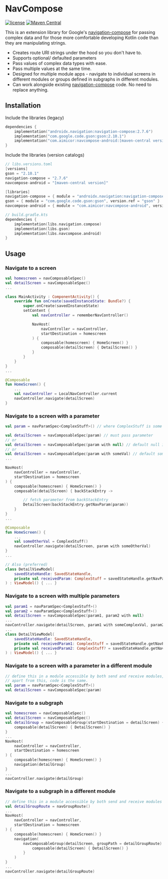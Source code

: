 #  NavCompose

[![license](https://img.shields.io/badge/license-MIT-blue.svg)](https://github.com/aimicor/navcompose/blob/master/LICENSE)
[![Maven Central](https://img.shields.io/maven-central/v/com.aimicor/navcompose-android
)](https://central.sonatype.com/artifact/com.aimicor/navcompose-android)

This is an extension library for Google's [navigation-compose](https://developer.android.com/jetpack/compose/navigation) for passing complex data and for those more comfortable developing Kotlin code than they are manipulating strings.

- Creates route URI strings under the hood so you don't have to.
- Supports optional/ defaulted parameters
- Pass values of complex data types with ease.
- Pass multiple values at the same time.
- Designed for multiple module apps - navigate to individual screens in different modules or groups defined in subgraphs in different modules.
- Can work alongside existing [navigation-compose](https://developer.android.com/jetpack/compose/navigation) code. No need to replace anything.

## Installation
Include the libraries (legacy)
```kotlin dsl
dependencies {
    implementation("androidx.navigation:navigation-compose:2.7.6")
    implementation("com.google.code.gson:gson:2.10.1")
    implementation("com.aimicor:navcompose-android:[maven-central version]")
}
```
Include the libraries (version catalogs)
```kotlin dsl
// libs.versions.toml
[versions]
gson = "2.10.1"
navigation-compose = "2.7.6"
navcompose-android = "[maven-central version]"

[libraries]
navigation-compose = { module = "androidx.navigation:navigation-compose", version.ref = "navigation-compose" }
gson = { module = "com.google.code.gson:gson", version.ref = "gson" }
navcompose-android = { module = "com.aimicor:navcompose-android", version.ref = "navcompose-android" }

// build.gradle.kts
dependencies {
    implementation(libs.navigation.compose)
    implementation(libs.gson)
    implementation(libs.navcompose.android)
}
```

## Usage
### Navigate to a screen
```kotlin
val homescreen = navComposableSpec()
val detailScreen = navComposableSpec()
...

class MainActivity : ComponentActivity() {
    override fun onCreate(savedInstanceState: Bundle?) {
        super.onCreate(savedInstanceState)
        setContent {
            val navController = rememberNavController()

            NavHost(
                navController = navController,
                startDestination = homescreen
            ) {
                composable(homescreen) { HomeScreen() }
                composable(detailScreen) { DetailScreen() }
            }
        }
    }
}
...

@Composable
fun HomeScreen() {
    ...
    val navController = LocalNavController.current
    navController.navigate(detailScreen)
}

```
### Navigate to a screen with a parameter
```kotlin
val param = navParamSpec<ComplexStuff>() // where ComplexStuff is some complex data class

val detailScreen = navComposableSpec(param) // must pass parameter
// or
val detailScreen = navComposableSpec(param with null) // default null if not passed
// or
val detailScreen = navComposableSpec(param with someVal) // default someVal if not passed
...

NavHost(
    navController = navController,
    startDestination = homescreen
) {
    composable(homescreen) { HomeScreen() }
    composable(detailScreen) { backStackEntry ->

        // fetch parameter from backStackEntry
        DetailScreen(backStackEntry.getNavParam(param))
    }
}
...

@Composable
fun HomeScreen() {
    ...
    val someOtherVal = ComplexStuff()
    navController.navigate(detailScreen, param with someOtherVal)
}
...

// Also (preferred)
class DetailViewModel(
    savedStateHandle: SavedStateHandle,
    private val receivedParam: ComplexStuff = savedStateHandle.getNavParam(param)
) : ViewModel() { ... }
```
### Navigate to a screen with multiple parameters
```kotlin
val param1 = navParamSpec<ComplexStuff>()
val param2 = navParamSpec<ComplexStuff>()
val detailScreen = navComposableSpec(param1, param2 with null)
...
navController.navigate(detailScreen, param1 with someComplexVal, param2 with someOtherComplexVal)
...
class DetailViewModel(
    savedStateHandle: SavedStateHandle,
    private val receivedParam1: ComplexStuff = savedStateHandle.getNavParam(param1),
    private val receivedParam2: ComplexStuff? = savedStateHandle.getNavParamOrNull(param2)
) : ViewModel() { ... }
```
### Navigate to a screen with a parameter in a different module
```kotlin
// define this in a module accessible by both send and receive modules,
// apart from this, code is the same.
val param = navParamSpec<ComplexStuff>()
val detailScreen = navComposableSpec(param)
```
### Navigate to a subgraph
```kotlin
val homescreen = navComposableSpec()
val detailScreen = navComposableSpec()
val detailGroup = navComposableGroup(startDestination = detailScreen) {
    composable(detailScreen) { DetailScreen() }
}
...
NavHost(
    navController = navController,
    startDestination = homescreen
) {
    composable(homescreen) { HomeScreen() }
    navigation(detailGroup)
}
...
navController.navigate(detailGroup)
```
### Navigate to a subgraph in a different module
```kotlin
// define this in a module accessible by both send and receive modules
val detailGroupRoute = navGroupRoute()
...
NavHost(
    navController = navController,
    startDestination = homescreen
) {
    composable(homescreen) { HomeScreen() }
    navigation(
        navComposableGroup(detailScreen, groupPath = detailGroupRoute) {
            composable(detailScreen) { DetailScreen() }
        }
    )
}
...
navController.navigate(detailGroupRoute)
```
